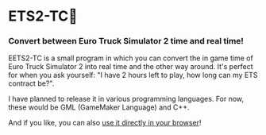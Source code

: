 # ETS2-TC🔄
### Convert between Euro Truck Simulator 2 time and real time!  

EETS2-TC is a small program in which you can convert the in game time of Euro Truck Simulator 2 into real time and the other way around.
It's perfect for when you ask yourself: "I have 2 hours left to play, how long can my ETS contract be?".  

I have planned to release it in various programming languages. For now, these would be GML (GameMaker Language) and C++.

And if you like, you can also <a href="https://itch.io/embed-upload/10794554?color=1D1E23" target="_blank">use it directly in your browser</a>!

